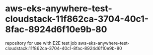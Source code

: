 # aws-eks-anywhere-test-cloudstack-11f862ca-3704-40c1-8fac-8924d6f10e9b-80
repository for use with E2E test job aws-eks-anywhere-test-cloudstack:11f862ca-3704-40c1-8fac-8924d6f10e9b-80

